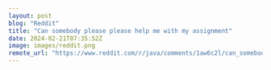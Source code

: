 ```yaml
---
layout: post
blog: "Reddit"
title: "Can somebody please please help me with my assignment"
date: 2024-02-21T07:35:52Z
image: images/reddit.png
remote_url: "https://www.reddit.com/r/java/comments/1aw6c2l/can_somebody_please_please_help_me_with_my/"
---
```

